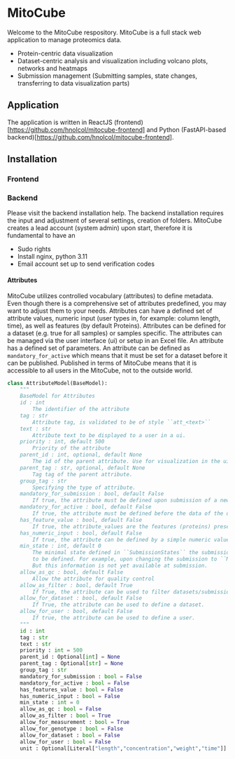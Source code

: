 # MitoCube

Welcome to the MitoCube respository. MitoCube is a full stack web application to manage proteomics data.

* Protein-centric data visualization
* Dataset-centric analysis and visualization including volcano plots, networks and heatmaps 
* Submission management (Submitting samples, state changes, transferring to data visualization parts) 

## Application

The application is written in ReactJS (frontend)[https://github.com/hnolcol/mitocube-frontend] and Python (FastAPI-based backend)[https://github.com/hnolcol/mitocube-frontend].


## Installation

### Frontend 


### Backend

Please visit the backend installation help. 
The backend installation requires the input and adjustment of several settings, creation of folders. 
MitoCube creates a lead account (system admin) upon start, therefore it is fundamental to have an  

* Sudo rights 
* Install nginx, python 3.11 
* Email account set up to send verification codes


#### Attributes 

MitoCube utilizes controlled vocabulary (attributes) to define metadata. Even though there is a comprehensive set of attributes predefined, you may want to adjust them to your needs. 
Attributes can have a defined set of attribute values, numeric input (user types in, for example: column length, time), as well as features (by default Proteins). 
Attributes can be defined for a dataset (e.g. true for all samples) or samples specific. 
The attributes can be managed via the user interface (ui) or setup in an Excel file. 
An attribute has a defined set of parameters. An attribute can be defined as ```mandatory_for_active``` which means that it must be set for a dataset before it can be published. Published in terms of MitoCube means that
it is accessible to all users in the MitoCube, not to the outside world.

```python 
class AttributeModel(BaseModel):
    """
    BaseModel for Attributes
    id : int 
        The identifier of the attribute
    tag : str 
        Attribute tag, is validated to be of style ``att_<text>``
    text : str
        Attribute text to be displayed to a user in a ui. 
    priority : int, default 500 
        Priority of the attribute 
    parent_id : int, optional, default None
        The id of the parent attribute. Use for visualization in the ui.  
    parent_tag : str, optional, default None
        Tag tag of the parent attribute. 
    group_tag : str 
        Specifying the type of attribute. 
    mandatory_for_submission : bool, default False
        If true, the attribute must be defined upon submission of a new project.
    mandatory_for_active : bool, default False 
        If true, the attribute must be defined before the data of the dataset can be explored. 
    has_feature_value : bool, default False 
        If true, the attribute_values are the features (proteins) present in the database 
    has_numeric_input : bool, default False 
        If true, the attribute can be defined by a simple numeric value (e.g. attribute_value). 
    min_state : int, default 0
        The minimal state defined in ``SubmissionStates`` the submission must be in to allow the attribute
        to be defined. For example, upon changing the submission to ``MEASURING`` the mass spectrometer should be defined. 
        But this information is not yet available at submission. 
    allow_as_qc : bool, default False
        Allow the attribute for quality control 
    allow_as_filter : bool, default True
        If True, the attribute can be used to filter datasets/submissions. 
    allow_for_dataset : bool, default False 
        If True, the attribute can be used to define a dataset. 
    allow_for_user : bool, default False 
        If true, the attribute can be used to define a user. 
    """
    id : int
    tag : str 
    text : str 
    priority : int = 500  
    parent_id : Optional[int] = None  
    parent_tag : Optional[str] = None  
    group_tag : str  
    mandatory_for_submission : bool = False 
    mandatory_for_active : bool = False  
    has_features_value : bool = False 
    has_numeric_input : bool = False  
    min_state : int = 0  
    allow_as_qc : bool = False 
    allow_as_filter : bool = True  
    allow_for_measurement : bool = True  
    allow_for_genotype : bool = False  
    allow_for_dataset : bool = False  
    allow_for_user : bool = False
    unit : Optional[Literal["length","concentration","weight","time"]] = None # ToDo: define units like this? 
```



 